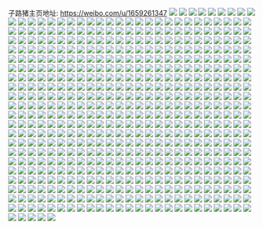 子路猪主页地址: https://weibo.com/u/1659261347 
![](https://wx4.sinaimg.cn/mw2000/62e651a3ly1h92mt6saqdj22c0340kjn.jpg) 
![](https://wx4.sinaimg.cn/mw2000/62e651a3ly1h92mt5td56j22c03401ky.jpg) 
![](https://wx4.sinaimg.cn/mw2000/62e651a3ly1h92mtcap4fj22c03404qr.jpg) 
![](https://wx4.sinaimg.cn/mw2000/62e651a3ly1h92mt9f2xfj22c0340npd.jpg) 
![](https://wx4.sinaimg.cn/mw2000/62e651a3ly1h92mtekedwj22c0340u0y.jpg) 
![](https://wx4.sinaimg.cn/mw2000/62e651a3ly1h92mtfolu8j22c0340x6q.jpg) 
![](https://wx4.sinaimg.cn/mw2000/62e651a3ly1h92mta6eiuj22c0340e83.jpg) 
![](https://wx4.sinaimg.cn/mw2000/62e651a3ly1h92mt8tonpj22c0340qv6.jpg) 
![](https://wx4.sinaimg.cn/mw2000/62e651a3ly1h92mt50zlkj22c0340u0y.jpg) 
![](https://wx4.sinaimg.cn/mw2000/62e651a3ly1h92jjvchr3j22c0340b2b.jpg) 
![](https://wx4.sinaimg.cn/mw2000/62e651a3ly1h92jjs2a9gj22c0340qvf.jpg) 
![](https://wx4.sinaimg.cn/mw2000/62e651a3ly1h92jjweq2pj22c0340b2a.jpg) 
![](https://wx4.sinaimg.cn/mw2000/62e651a3ly1h92jjm0tkwj22c0340npf.jpg) 
![](https://wx4.sinaimg.cn/mw2000/62e651a3ly1h92jjj8lq4j22c03404qs.jpg) 
![](https://wx4.sinaimg.cn/mw2000/62e651a3ly1h92jjkgj2xj21g55c9b2b.jpg) 
![](https://wx4.sinaimg.cn/mw2000/62e651a3ly1h92jjdqhnaj225z2whnpe.jpg) 
![](https://wx4.sinaimg.cn/mw2000/62e651a3ly1h92jjbe8htj22ak323b2i.jpg) 
![](https://wx4.sinaimg.cn/mw2000/62e651a3ly1h92jjfpa3yj216r6hinpf.jpg) 
![](https://wx4.sinaimg.cn/mw2000/62e651a3ly1h92jjxxw9qj226x2lvu0y.jpg) 
![](https://wx4.sinaimg.cn/mw2000/62e651a3ly1h8n8b312bzj22c0340qv6.jpg) 
![](https://wx4.sinaimg.cn/mw2000/62e651a3ly1h8n893qvq7j22c03407wj.jpg) 
![](https://wx4.sinaimg.cn/mw2000/62e651a3ly1h8n892sr4vj22c0340u0y.jpg) 
![](https://wx4.sinaimg.cn/mw2000/62e651a3ly1h8n89dxn7nj21q31yl7wh.jpg) 
![](https://wx4.sinaimg.cn/mw2000/62e651a3ly1h8n896f2adj22c0340hdv.jpg) 
![](https://wx4.sinaimg.cn/mw2000/62e651a3ly1h8n899aa5hj227x2ohhdu.jpg) 
![](https://wx4.sinaimg.cn/mw2000/62e651a3ly1h8n891jlymj222d2h57wi.jpg) 
![](https://wx4.sinaimg.cn/mw2000/62e651a3ly1h8n89bbbmqj22c0340b2a.jpg) 
![](https://wx4.sinaimg.cn/mw2000/62e651a3ly1h8n89ag0hij22682wbb2a.jpg) 
![](https://wx4.sinaimg.cn/mw2000/62e651a3ly1h8n894xuw0j22c0340npf.jpg) 
![](https://wx4.sinaimg.cn/mw2000/62e651a3ly1h8n89c1t64j21kw23vnpd.jpg) 
![](https://wx4.sinaimg.cn/mw2000/62e651a3ly1h8n89fpb0cj22c0340b2c.jpg) 
![](https://wx4.sinaimg.cn/mw2000/62e651a3ly1h8n89gvf2ej22c031tx6p.jpg) 
![](https://wx4.sinaimg.cn/mw2000/62e651a3ly1h8hrnu4xuhj217e6dekjm.jpg) 
![](https://wx4.sinaimg.cn/mw2000/62e651a3ly1h8hrnsinchj213m711b2a.jpg) 
![](https://wx4.sinaimg.cn/mw2000/62e651a3ly1h8hrnpqawsj212n752u0y.jpg) 
![](https://wx4.sinaimg.cn/mw2000/62e651a3ly1h8hrnvr7qij20uh92anpf.jpg) 
![](https://wx4.sinaimg.cn/mw2000/62e651a3ly1h8hrnxk2zej212s75pu0y.jpg) 
![](https://wx4.sinaimg.cn/mw2000/62e651a3ly1h8hrno717hj210n7jp1kz.jpg) 
![](https://wx4.sinaimg.cn/mw2000/62e651a3ly1h8hrnkoaemj2195664u0y.jpg) 
![](https://wx4.sinaimg.cn/mw2000/62e651a3ly1h8hrnrdqnwj21gj36cnpd.jpg) 
![](https://wx4.sinaimg.cn/mw2000/62e651a3ly1h8hrnm9orcj20wm8jgqv6.jpg) 
![](https://wx4.sinaimg.cn/mw2000/62e651a3ly1h8gg0minesj22c03404qs.jpg) 
![](https://wx4.sinaimg.cn/mw2000/62e651a3ly1h8gg0nep8fj22c0340u0y.jpg) 
![](https://wx4.sinaimg.cn/mw2000/62e651a3ly1h8gg5hsnv8j22c03404qr.jpg) 
![](https://wx4.sinaimg.cn/mw2000/62e651a3ly1h8gg0ingdmj22c0356u0y.jpg) 
![](https://wx4.sinaimg.cn/mw2000/62e651a3ly1h8gg0h49ccj22c0340b2a.jpg) 
![](https://wx4.sinaimg.cn/mw2000/62e651a3ly1h8gg402oraj22ds1sce81.jpg) 
![](https://wx4.sinaimg.cn/mw2000/62e651a3ly1h8gg2d9zz4j22ds1r4hdt.jpg) 
![](https://wx4.sinaimg.cn/mw2000/62e651a3ly1h8gg410ny6j22ds1sce81.jpg) 
![](https://wx4.sinaimg.cn/mw2000/62e651a3ly1h8eekbwcelj22c02hm1ky.jpg) 
![](https://wx4.sinaimg.cn/mw2000/62e651a3ly1h8eeknl5iuj22c0340u0y.jpg) 
![](https://wx4.sinaimg.cn/mw2000/62e651a3ly1h8eekffgzlj22c0340b29.jpg) 
![](https://wx4.sinaimg.cn/mw2000/62e651a3ly1h8eekantx5j21k32dcqv5.jpg) 
![](https://wx4.sinaimg.cn/mw2000/62e651a3ly1h8eekemx6fj22612ilx6p.jpg) 
![](https://wx4.sinaimg.cn/mw2000/62e651a3ly1h8eelsm8oqj21sq2eahdu.jpg) 
![](https://wx4.sinaimg.cn/mw2000/62e651a3ly1h8eeltg5wzj22c0340npe.jpg) 
![](https://wx4.sinaimg.cn/mw2000/62e651a3ly1h8eelu1agfj21kl4x7qv5.jpg) 
![](https://wx4.sinaimg.cn/mw2000/62e651a3ly1h8eelrt9emj21h658ihdt.jpg) 
![](https://wx4.sinaimg.cn/mw2000/62e651a3gy1h89skowsigj22c0340b2a.jpg) 
![](https://wx4.sinaimg.cn/mw2000/62e651a3gy1h89saa5x4uj22c0340qv6.jpg) 
![](https://wx4.sinaimg.cn/mw2000/62e651a3ly1h89sgjfebcj22c0340e83.jpg) 
![](https://wx4.sinaimg.cn/mw2000/62e651a3gy1h89scttxu9j22c03407wj.jpg) 
![](https://wx4.sinaimg.cn/mw2000/62e651a3gy1h89scvsw3yj22c0340npe.jpg) 
![](https://wx4.sinaimg.cn/mw2000/62e651a3gy1h89sa5kdd9j21sb4bv7wi.jpg) 
![](https://wx4.sinaimg.cn/mw2000/62e651a3gy1h89scqnklej22c0340u0y.jpg) 
![](https://wx4.sinaimg.cn/mw2000/62e651a3gy1h89scxrse8j22c03401kz.jpg) 
![](https://wx4.sinaimg.cn/mw2000/62e651a3ly1h802t2yamfj20yi19n1fe.jpg) 
![](https://wx4.sinaimg.cn/mw2000/62e651a3ly1h802teujx3j21kw208avu.jpg) 
![](https://wx4.sinaimg.cn/mw2000/62e651a3ly1h802t93vhij21hb5824qq.jpg) 
![](https://wx4.sinaimg.cn/mw2000/62e651a3ly1h802tg83v8j21kw23v7wi.jpg) 
![](https://wx4.sinaimg.cn/mw2000/62e651a3ly1h802te4qf2j22c03404qr.jpg) 
![](https://wx4.sinaimg.cn/mw2000/62e651a3ly1h802tahk6xj219965ix6q.jpg) 
![](https://wx4.sinaimg.cn/mw2000/62e651a3ly1h802tc7tanj219w62fe83.jpg) 
![](https://wx4.sinaimg.cn/mw2000/62e651a3ly1h802t5gzjzj20x68bqqv7.jpg) 
![](https://wx4.sinaimg.cn/mw2000/62e651a3ly1h802t7ow0dj20u097knpf.jpg) 
![](https://wx4.sinaimg.cn/mw2000/62e651a3ly1h7vwhn1sypj217d6f6b2a.jpg) 
![](https://wx4.sinaimg.cn/mw2000/62e651a3ly1h7vwji0wxqj22c03401kz.jpg) 
![](https://wx4.sinaimg.cn/mw2000/62e651a3ly1h7vwjj01llj22c0340hdu.jpg) 
![](https://wx4.sinaimg.cn/mw2000/62e651a3ly1h7vwhm6jvej21a161s7wi.jpg) 
![](https://wx4.sinaimg.cn/mw2000/62e651a3ly1h7vwhp6o08j210c7nvqv6.jpg) 
![](https://wx4.sinaimg.cn/mw2000/62e651a3ly1h7vwjqkrtgj21pc2fl7wh.jpg) 
![](https://wx4.sinaimg.cn/mw2000/62e651a3ly1h7vwho98tdj20xn89vqv6.jpg) 
![](https://wx4.sinaimg.cn/mw2000/62e651a3ly1h7vwjrnx67j22c03401kz.jpg) 
![](https://wx4.sinaimg.cn/mw2000/62e651a3ly1h7vwjkwa8tj22c0340u0y.jpg) 
![](https://wx4.sinaimg.cn/mw2000/62e651a3ly1h7ka1au5wkj22c0340qv5.jpg) 
![](https://wx4.sinaimg.cn/mw2000/62e651a3ly1h7k91xe03gj229s3127wi.jpg) 
![](https://wx4.sinaimg.cn/mw2000/62e651a3ly1h7k91wf19bj22c0340npe.jpg) 
![](https://wx4.sinaimg.cn/mw2000/62e651a3ly1h7k91pjpg6j21vs43w7wh.jpg) 
![](https://wx4.sinaimg.cn/mw2000/62e651a3ly1h7k9epmh8nj22c0340x6q.jpg) 
![](https://wx4.sinaimg.cn/mw2000/62e651a3ly1h7k91rzukuj20yi1a5gtj.jpg) 
![](https://wx4.sinaimg.cn/mw2000/62e651a3ly1h7k9essnntj22c0340e82.jpg) 
![](https://wx4.sinaimg.cn/mw2000/62e651a3ly1h7k91qehqfj22c034yqv5.jpg) 
![](https://wx4.sinaimg.cn/mw2000/62e651a3ly1h7k91ujdwmj22c0340u0y.jpg) 
![](https://wx4.sinaimg.cn/mw2000/62e651a3ly1h7k91rhunvj22c0340qv6.jpg) 
![](https://wx4.sinaimg.cn/mw2000/62e651a3ly1h7k9vnahrkj21pq4igx6q.jpg) 
![](https://wx4.sinaimg.cn/mw2000/62e651a3ly1h7k91o88ouj21ff5ezu0x.jpg) 
![](https://wx4.sinaimg.cn/mw2000/62e651a3ly1h77clov40hj21kx2dcnpd.jpg) 
![](https://wx4.sinaimg.cn/mw2000/62e651a3ly1h77clpnwzvj22c0340e82.jpg) 
![](https://wx4.sinaimg.cn/mw2000/62e651a3ly1h77cm1rmxoj22c0340avp.jpg) 
![](https://wx4.sinaimg.cn/mw2000/62e651a3ly1h77clt2ewej22c03401kz.jpg) 
![](https://wx4.sinaimg.cn/mw2000/62e651a3ly1h77clqov99j22c0340kjm.jpg) 
![](https://wx4.sinaimg.cn/mw2000/62e651a3ly1h77clybnnbj22c0340h9e.jpg) 
![](https://wx4.sinaimg.cn/mw2000/62e651a3ly1h77clrjw6mj223k2srk59.jpg) 
![](https://wx4.sinaimg.cn/mw2000/62e651a3ly1h77clw5ehzj22c03401kz.jpg) 
![](https://wx4.sinaimg.cn/mw2000/62e651a3ly1h77clv85l2j22c03404qr.jpg) 
![](https://wx4.sinaimg.cn/mw2000/62e651a3ly1h77clo3funj221z2skak0.jpg) 
![](https://wx4.sinaimg.cn/mw2000/62e651a3ly1h77clu8qg2j22c0340k7x.jpg) 
![](https://wx4.sinaimg.cn/mw2000/62e651a3ly1h77clx1381j22c0340tol.jpg) 
![](https://wx4.sinaimg.cn/mw2000/62e651a3ly1h77cm3gtf3j21xo2h67e6.jpg) 
![](https://wx4.sinaimg.cn/mw2000/62e651a3ly1h77cm49qrsj22c0340n81.jpg) 
![](https://wx4.sinaimg.cn/mw2000/62e651a3ly1h77cm548x0j22c02z918k.jpg) 
![](https://wx4.sinaimg.cn/mw2000/62e651a3ly1h77a8baxabj22c0340naf.jpg) 
![](https://wx4.sinaimg.cn/mw2000/62e651a3ly1h77a833zeij226p2wxthh.jpg) 
![](https://wx4.sinaimg.cn/mw2000/62e651a3ly1h77a87fqxfj21r22cqkjl.jpg) 
![](https://wx4.sinaimg.cn/mw2000/62e651a3ly1h77a7zhzvnj22c0340tmd.jpg) 
![](https://wx4.sinaimg.cn/mw2000/62e651a3ly1h77a88mwj3j228l2uhqv5.jpg) 
![](https://wx4.sinaimg.cn/mw2000/62e651a3ly1h77a854sj0j22az1q4hdt.jpg) 
![](https://wx4.sinaimg.cn/mw2000/62e651a3ly1h77a84dq3ej229x318qv6.jpg) 
![](https://wx4.sinaimg.cn/mw2000/62e651a3ly1h77a86eq5pj22c0340hdu.jpg) 
![](https://wx4.sinaimg.cn/mw2000/62e651a3ly1h77a89dpfqj22ds1rojvk.jpg) 
![](https://wx4.sinaimg.cn/mw2000/62e651a3ly1h77a8af8lpj22c0340x6p.jpg) 
![](https://wx4.sinaimg.cn/mw2000/62e651a3ly1h77a7y7jukj22812v2e82.jpg) 
![](https://wx4.sinaimg.cn/mw2000/62e651a3ly1h77ah483e3j22c0340npe.jpg) 
![](https://wx4.sinaimg.cn/mw2000/62e651a3ly1h75ygloqsoj22c0340u0z.jpg) 
![](https://wx4.sinaimg.cn/mw2000/62e651a3ly1h75ygnw9jyj22c03407wj.jpg) 
![](https://wx4.sinaimg.cn/mw2000/62e651a3ly1h75ygqto0bj22c0340npf.jpg) 
![](https://wx4.sinaimg.cn/mw2000/62e651a3ly1h75ygotvmrj22c0340net.jpg) 
![](https://wx4.sinaimg.cn/mw2000/62e651a3ly1h75ygsy6bnj22c0340qv6.jpg) 
![](https://wx4.sinaimg.cn/mw2000/62e651a3ly1h75ygmr5txj22c03404qp.jpg) 
![](https://wx4.sinaimg.cn/mw2000/62e651a3ly1h75ygtzti0j22c0340u0y.jpg) 
![](https://wx4.sinaimg.cn/mw2000/62e651a3ly1h75ygxjzbvj22c03407ia.jpg) 
![](https://wx4.sinaimg.cn/mw2000/62e651a3ly1h75ygio3mbj23402c01kx.jpg) 
![](https://wx4.sinaimg.cn/mw2000/62e651a3ly1h75ygpll78j22c0340wmz.jpg) 
![](https://wx4.sinaimg.cn/mw2000/62e651a3ly1h75ygzq395j22c0340k6s.jpg) 
![](https://wx4.sinaimg.cn/mw2000/62e651a3ly1h75ygyvvlpj22c0340e83.jpg) 
![](https://wx4.sinaimg.cn/mw2000/62e651a3ly1h75ygv666fj22c0340asf.jpg) 
![](https://wx4.sinaimg.cn/mw2000/62e651a3ly1h75ygw3gh3j22c03401kz.jpg) 
![](https://wx4.sinaimg.cn/mw2000/62e651a3ly1h75ygwwmpmj22c02nqtpk.jpg) 
![](https://wx4.sinaimg.cn/mw2000/62e651a3ly1h74vlb4r40j22c02jr7u7.jpg) 
![](https://wx4.sinaimg.cn/mw2000/62e651a3ly1h74vlisv8bj22c0340e72.jpg) 
![](https://wx4.sinaimg.cn/mw2000/62e651a3ly1h74vlekvfij22c0340x6q.jpg) 
![](https://wx4.sinaimg.cn/mw2000/62e651a3ly1h74vkrr8w3j22c0340tzs.jpg) 
![](https://wx4.sinaimg.cn/mw2000/62e651a3ly1h74vkir6rwj22c0340x1g.jpg) 
![](https://wx4.sinaimg.cn/mw2000/62e651a3ly1h74vkl22jwj22c0340u0y.jpg) 
![](https://wx4.sinaimg.cn/mw2000/62e651a3ly1h74vkphtrlj22c0340qv6.jpg) 
![](https://wx4.sinaimg.cn/mw2000/62e651a3ly1h74vkfyqouj22c0340hdu.jpg) 
![](https://wx4.sinaimg.cn/mw2000/62e651a3ly1h74vkdkxadj22c030jqv6.jpg) 
![](https://wx4.sinaimg.cn/mw2000/62e651a3ly1h74vlg9tm2j22c03407ge.jpg) 
![](https://wx4.sinaimg.cn/mw2000/62e651a3ly1h6vr1r5vtnj22c0340noh.jpg) 
![](https://wx4.sinaimg.cn/mw2000/62e651a3ly1h6vr1ifehaj21tn48rtz8.jpg) 
![](https://wx4.sinaimg.cn/mw2000/62e651a3ly1h6vr1l9gcfj21wu41n1kx.jpg) 
![](https://wx4.sinaimg.cn/mw2000/62e651a3ly1h6vr3oj9wkj22c0340h2v.jpg) 
![](https://wx4.sinaimg.cn/mw2000/62e651a3ly1h6vr1hd3zrj22c0340u0y.jpg) 
![](https://wx4.sinaimg.cn/mw2000/62e651a3ly1h6vr1k01stj21pn4imkjl.jpg) 
![](https://wx4.sinaimg.cn/mw2000/62e651a3ly1h6vr1oyjo6j22c0340x6r.jpg) 
![](https://wx4.sinaimg.cn/mw2000/62e651a3ly1h6vr1nwjr2j22c03404q1.jpg) 
![](https://wx4.sinaimg.cn/mw2000/62e651a3ly1h6vr1q2zvjj22c02v41e5.jpg) 
![](https://wx4.sinaimg.cn/mw2000/62e651a3ly1h6vr1jb0o4j226d2wittt.jpg) 
![](https://wx4.sinaimg.cn/mw2000/62e651a3ly1h6vr1m3miwj20on0wvgp3.jpg) 
![](https://wx4.sinaimg.cn/mw2000/62e651a3ly1h6vr1luopuj22c03407wh.jpg) 
![](https://wx4.sinaimg.cn/mw2000/62e651a3ly1h6ou1s2qwwj21sc2dsnpd.jpg) 
![](https://wx4.sinaimg.cn/mw2000/62e651a3ly1h6ondxozuuj228h2zbnpe.jpg) 
![](https://wx4.sinaimg.cn/mw2000/62e651a3ly1h6one9cgckj22ds1sce81.jpg) 
![](https://wx4.sinaimg.cn/mw2000/62e651a3ly1h6onfbje9nj22c0340n4f.jpg) 
![](https://wx4.sinaimg.cn/mw2000/62e651a3ly1h6onf906iuj20yi0le74g.jpg) 
![](https://wx4.sinaimg.cn/mw2000/62e651a3ly1h6onf3924ej22c0340hdu.jpg) 
![](https://wx4.sinaimg.cn/mw2000/62e651a3ly1h6one4sp74j22bz2yukjl.jpg) 
![](https://wx4.sinaimg.cn/mw2000/62e651a3ly1h6oneflerdj22c0340k7d.jpg) 
![](https://wx4.sinaimg.cn/mw2000/62e651a3ly1h6onfnnoupj221m2q50tx.jpg) 
![](https://wx4.sinaimg.cn/mw2000/62e651a3ly1h6onf8g7tgj22c0340x6q.jpg) 
![](https://wx4.sinaimg.cn/mw2000/62e651a3ly1h6oneonbr2j22c034045b.jpg) 
![](https://wx4.sinaimg.cn/mw2000/62e651a3ly1h6one701zvj22c02gsahy.jpg) 
![](https://wx4.sinaimg.cn/mw2000/62e651a3ly1h6cuivev4oj22c03407wj.jpg) 
![](https://wx4.sinaimg.cn/mw2000/62e651a3ly1h6cu83l6dvj22c03404qq.jpg) 
![](https://wx4.sinaimg.cn/mw2000/62e651a3ly1h6cu7ojpukj22c02lgtgo.jpg) 
![](https://wx4.sinaimg.cn/mw2000/62e651a3ly1h6cu7n02xoj22c02iwx6p.jpg) 
![](https://wx4.sinaimg.cn/mw2000/62e651a3ly1h6cu7zp8l6j22c0340key.jpg) 
![](https://wx4.sinaimg.cn/mw2000/62e651a3ly1h6cu7vfq80j22c03401kx.jpg) 
![](https://wx4.sinaimg.cn/mw2000/62e651a3ly1h6cu81loilj22c03407wj.jpg) 
![](https://wx4.sinaimg.cn/mw2000/62e651a3ly1h6cu7smx74j22by32bhdt.jpg) 
![](https://wx4.sinaimg.cn/mw2000/62e651a3ly1h6cu7xoqc3j22c0340kjn.jpg) 
![](https://wx4.sinaimg.cn/mw2000/62e651a3ly1h6cu8xtmmnj22c0340dnu.jpg) 
![](https://wx4.sinaimg.cn/mw2000/62e651a3ly1h6cu7lsf3ij22c0340x6p.jpg) 
![](https://wx4.sinaimg.cn/mw2000/62e651a3ly1h6cu7w5b3uj21sc2dsnee.jpg) 
![](https://wx4.sinaimg.cn/mw2000/62e651a3ly1h5z7yvbt3cj22c0340e81.jpg) 
![](https://wx4.sinaimg.cn/mw2000/62e651a3ly1h5z7yjqarxj22c02rpwti.jpg) 
![](https://wx4.sinaimg.cn/mw2000/62e651a3ly1h5z7z979muj22c03401kz.jpg) 
![](https://wx4.sinaimg.cn/mw2000/62e651a3ly1h5z7yijef3j22c0340npf.jpg) 
![](https://wx4.sinaimg.cn/mw2000/62e651a3ly1h5z7yz0x6yj22c03401kz.jpg) 
![](https://wx4.sinaimg.cn/mw2000/62e651a3ly1h5z7ypuai5j22c03407wj.jpg) 
![](https://wx4.sinaimg.cn/mw2000/62e651a3ly1h5z7z29nukj22c0340b29.jpg) 
![](https://wx4.sinaimg.cn/mw2000/62e651a3ly1h5z7yu6bo2j22c0340e83.jpg) 
![](https://wx4.sinaimg.cn/mw2000/62e651a3ly1h5z7zgprtpj22c0340h5c.jpg) 
![](https://wx4.sinaimg.cn/mw2000/62e651a3ly1h5z7zl1x60j22c0340kde.jpg) 
![](https://wx4.sinaimg.cn/mw2000/62e651a3ly1h5z7zhxknmj22c03401ds.jpg) 
![](https://wx4.sinaimg.cn/mw2000/62e651a3ly1h5z8264jqfj22c0340k9p.jpg) 
![](https://wx4.sinaimg.cn/mw2000/62e651a3ly1h5lkrxv50cj22c0340npf.jpg) 
![](https://wx4.sinaimg.cn/mw2000/62e651a3ly1h5lktgxtnij22c03404qq.jpg) 
![](https://wx4.sinaimg.cn/mw2000/62e651a3ly1h5lktg96t9j22c0340e82.jpg) 
![](https://wx4.sinaimg.cn/mw2000/62e651a3ly1h5lks0i27uj22c0340qv7.jpg) 
![](https://wx4.sinaimg.cn/mw2000/62e651a3ly1h5lkvm8rglj22c0340x6q.jpg) 
![](https://wx4.sinaimg.cn/mw2000/62e651a3ly1h5lkrz9d2xj225q2vmu0z.jpg) 
![](https://wx4.sinaimg.cn/mw2000/62e651a3ly1h5lkuggi50j22c0340hdv.jpg) 
![](https://wx4.sinaimg.cn/mw2000/62e651a3ly1h5lkrw1dcij22c033ub2a.jpg) 
![](https://wx4.sinaimg.cn/mw2000/62e651a3ly1h5lkvo8gqaj23402c04qq.jpg) 
![](https://wx4.sinaimg.cn/mw2000/62e651a3ly1h5lkvncp68j22c0340x6q.jpg) 
![](https://wx4.sinaimg.cn/mw2000/62e651a3ly1h5juoytyl0j21sc2ds7uj.jpg) 
![](https://wx4.sinaimg.cn/mw2000/62e651a3ly1h5jh43w4ymj21sc2dsazo.jpg) 
![](https://wx4.sinaimg.cn/mw2000/62e651a3ly1h5jgjdhlx2j22c0340b2a.jpg) 
![](https://wx4.sinaimg.cn/mw2000/62e651a3ly1h5jggp3w8jj22c0340b2b.jpg) 
![](https://wx4.sinaimg.cn/mw2000/62e651a3ly1h5jgeshsyaj22c0340kjm.jpg) 
![](https://wx4.sinaimg.cn/mw2000/62e651a3ly1h5jgpfe5g7j22c02zge83.jpg) 
![](https://wx4.sinaimg.cn/mw2000/62e651a3ly1h5jgi0nv6kj22c0340b2a.jpg) 
![](https://wx4.sinaimg.cn/mw2000/62e651a3ly1h5jgitc26lj22c0340hdv.jpg) 
![](https://wx4.sinaimg.cn/mw2000/62e651a3ly1h5jgoc449nj22c0340npe.jpg) 
![](https://wx4.sinaimg.cn/mw2000/62e651a3ly1h5jgt6appuj23402c04qq.jpg) 
![](https://wx4.sinaimg.cn/mw2000/62e651a3ly1h5jgeub4mpj21sc2d47vd.jpg) 
![](https://wx4.sinaimg.cn/mw2000/62e651a3ly1h5h2p469yoj22c0340e82.jpg) 
![](https://wx4.sinaimg.cn/mw2000/62e651a3ly1h5h2p0fj5gj21v22dikjl.jpg) 
![](https://wx4.sinaimg.cn/mw2000/62e651a3ly1h5h2p22qn7j22c0340npe.jpg) 
![](https://wx4.sinaimg.cn/mw2000/62e651a3ly1h5h2p2mnhuj22dr1p44qp.jpg) 
![](https://wx4.sinaimg.cn/mw2000/62e651a3ly1h5h2pbsk0cj22c02sxqv6.jpg) 
![](https://wx4.sinaimg.cn/mw2000/62e651a3ly1h5h2oz96h1j22ds1schdt.jpg) 
![](https://wx4.sinaimg.cn/mw2000/62e651a3ly1h5h2p70t0zj22bl30r4qq.jpg) 
![](https://wx4.sinaimg.cn/mw2000/62e651a3ly1h5h2pfd3o9j22c0340u0y.jpg) 
![](https://wx4.sinaimg.cn/mw2000/62e651a3ly1h5h2p54ezyj22be2xmkjm.jpg) 
![](https://wx4.sinaimg.cn/mw2000/62e651a3ly1h5h2p7zge2j23402c01kz.jpg) 
![](https://wx4.sinaimg.cn/mw2000/62e651a3ly1h5h2p619brj22c0340qv6.jpg) 
![](https://wx4.sinaimg.cn/mw2000/62e651a3ly1h5h2p953v1j22c03401kz.jpg) 
![](https://wx4.sinaimg.cn/mw2000/62e651a3ly1h57igt25rhj23402c0qv6.jpg) 
![](https://wx4.sinaimg.cn/mw2000/62e651a3ly1h57igqs5unj21e65jvx6q.jpg) 
![](https://wx4.sinaimg.cn/mw2000/62e651a3ly1h57igryx96j21pc4jghdu.jpg) 
![](https://wx4.sinaimg.cn/mw2000/62e651a3ly1h57i12pj4dj22c0340b2b.jpg) 
![](https://wx4.sinaimg.cn/mw2000/62e651a3ly1h57i1d1ogej22432tgkjm.jpg) 
![](https://wx4.sinaimg.cn/mw2000/62e651a3ly1h57i1b0eq0j22c0340x6q.jpg) 
![](https://wx4.sinaimg.cn/mw2000/62e651a3ly1h57i4ycs37j22c0340x6q.jpg) 
![](https://wx4.sinaimg.cn/mw2000/62e651a3ly1h57i1jg535j22c02tf1kz.jpg) 
![](https://wx4.sinaimg.cn/mw2000/62e651a3ly1h57i1i9ko6j22c0340u0y.jpg) 
![](https://wx4.sinaimg.cn/mw2000/62e651a3ly1h57i1nqnjvj22c0340b2b.jpg) 
![](https://wx4.sinaimg.cn/mw2000/62e651a3ly1h57i148pqrj22c03404qr.jpg) 
![](https://wx4.sinaimg.cn/mw2000/62e651a3ly1h57i10tawtj22c0340e83.jpg) 
![](https://wx4.sinaimg.cn/mw2000/62e651a3ly1h57i19oxs0j22c03404qr.jpg) 
![](https://wx4.sinaimg.cn/mw2000/62e651a3ly1h57i162ywaj22c03404qr.jpg) 
![](https://wx4.sinaimg.cn/mw2000/62e651a3ly1h57i17l6xpj22c0340hdv.jpg) 
![](https://wx4.sinaimg.cn/mw2000/62e651a3ly1h57i1m1uk7j22c0340x6q.jpg) 
![](https://wx4.sinaimg.cn/mw2000/62e651a3ly1h55j35rfdkj22ds1sce81.jpg) 
![](https://wx4.sinaimg.cn/mw2000/62e651a3ly1h55iy93pcvj22ds1sc7wh.jpg) 
![](https://wx4.sinaimg.cn/mw2000/62e651a3ly1h55iy8itabj22hi1o9x5o.jpg) 
![](https://wx4.sinaimg.cn/mw2000/62e651a3ly1h55iydmw9vj223a2o0hdv.jpg) 
![](https://wx4.sinaimg.cn/mw2000/62e651a3ly1h55iy5c9d2j22er37l7wk.jpg) 
![](https://wx4.sinaimg.cn/mw2000/62e651a3ly1h55iy9sehjj22ds1sce81.jpg) 
![](https://wx4.sinaimg.cn/mw2000/62e651a3ly1h55iycfs2uj22c0340e81.jpg) 
![](https://wx4.sinaimg.cn/mw2000/62e651a3ly1h55iy6toqwj22c0340qv6.jpg) 
![](https://wx4.sinaimg.cn/mw2000/62e651a3ly1h55iyecjh9j22c0340x6p.jpg) 
![](https://wx4.sinaimg.cn/mw2000/62e651a3ly1h55iybc8pfj20tg9gahdv.jpg) 
![](https://wx4.sinaimg.cn/mw2000/62e651a3ly1h55iykm5f0j21sc2dse81.jpg) 
![](https://wx4.sinaimg.cn/mw2000/62e651a3ly1h55iygqpn4j22c03401ky.jpg) 
![](https://wx4.sinaimg.cn/mw2000/62e651a3ly1h4v7qnapxaj22c0340b2a.jpg) 
![](https://wx4.sinaimg.cn/mw2000/62e651a3ly1h4v7qsbwb0j22c03401kz.jpg) 
![](https://wx4.sinaimg.cn/mw2000/62e651a3ly1h4v7qkhpk5j22ds1scqo2.jpg) 
![](https://wx4.sinaimg.cn/mw2000/62e651a3ly1h4v7qogwvpj229w317b2a.jpg) 
![](https://wx4.sinaimg.cn/mw2000/62e651a3ly1h4v7qld482j22512er1ky.jpg) 
![](https://wx4.sinaimg.cn/mw2000/62e651a3ly1h4v7qi02rgj22422tekjl.jpg) 
![](https://wx4.sinaimg.cn/mw2000/62e651a3ly1h4v7qjgdhtj22c0340x6r.jpg) 
![](https://wx4.sinaimg.cn/mw2000/62e651a3ly1h4v7qh9aljj21sc2dswzk.jpg) 
![](https://wx4.sinaimg.cn/mw2000/62e651a3ly1h4v7qg1da7j21sc2dsqv5.jpg) 
![](https://wx4.sinaimg.cn/mw2000/62e651a3ly1h4v7qmci9uj22c02tunpe.jpg) 
![](https://wx4.sinaimg.cn/mw2000/62e651a3ly1h4v7qq6nwuj22c0340npe.jpg) 
![](https://wx4.sinaimg.cn/mw2000/62e651a3ly1h4v7qp8k0cj22c0340npd.jpg) 
![](https://wx4.sinaimg.cn/mw2000/62e651a3ly1h4v7qgndsbj21sc2ds4k5.jpg) 
![](https://wx4.sinaimg.cn/mw2000/62e651a3ly1h4v7qjwkanj21sc2ds7s2.jpg) 
![](https://wx4.sinaimg.cn/mw2000/62e651a3ly1h4afzjb9s5j223c2emqv5.jpg) 
![](https://wx4.sinaimg.cn/mw2000/62e651a3ly1h4afzriazij22c031lb2a.jpg) 
![](https://wx4.sinaimg.cn/mw2000/62e651a3ly1h4ag00ou28j22c030vhdu.jpg) 
![](https://wx4.sinaimg.cn/mw2000/62e651a3ly1h4ag09cmjyj22c02t74qq.jpg) 
![](https://wx4.sinaimg.cn/mw2000/62e651a3ly1h4ag0hvosuj22862kvhdu.jpg) 
![](https://wx4.sinaimg.cn/mw2000/62e651a3ly1h4afnhmmp2j22c03404qq.jpg) 
![](https://wx4.sinaimg.cn/mw2000/62e651a3ly1h4afn7qmbyj223g2ndhdu.jpg) 
![](https://wx4.sinaimg.cn/mw2000/62e651a3ly1h4afn62863j22c02zjkjm.jpg) 
![](https://wx4.sinaimg.cn/mw2000/62e651a3ly1h4afnicixsj22c0340e82.jpg) 
![](https://wx4.sinaimg.cn/mw2000/62e651a3ly1h4afnjy81hj22c03407wh.jpg) 
![](https://wx4.sinaimg.cn/mw2000/62e651a3ly1h4afne4jx4j22c0340e83.jpg) 
![](https://wx4.sinaimg.cn/mw2000/62e651a3ly1h4afn44244j21us24uhdt.jpg) 
![](https://wx4.sinaimg.cn/mw2000/62e651a3ly1h4afnjd84gj22c0340e82.jpg) 
![](https://wx4.sinaimg.cn/mw2000/62e651a3ly1h4afp2g792j22c0340hdu.jpg) 
![](https://wx4.sinaimg.cn/mw2000/62e651a3ly1h4afnf8ytoj22c0340u0z.jpg) 
![](https://wx4.sinaimg.cn/mw2000/62e651a3ly1h4afaxohosj22c0340u0z.jpg) 
![](https://wx4.sinaimg.cn/mw2000/62e651a3ly1h4aetif9fwj22c0340b2d.jpg) 
![](https://wx4.sinaimg.cn/mw2000/62e651a3ly1h4aet9t9bdj22c03404qq.jpg) 
![](https://wx4.sinaimg.cn/mw2000/62e651a3ly1h4aetcaftwj22c03401l3.jpg) 
![](https://wx4.sinaimg.cn/mw2000/62e651a3ly1h4aetkje39j22c03404qt.jpg) 
![](https://wx4.sinaimg.cn/mw2000/62e651a3ly1h4aet7iehkj228o2vlqv6.jpg) 
![](https://wx4.sinaimg.cn/mw2000/62e651a3ly1h4aetmgw20j22c0340u10.jpg) 
![](https://wx4.sinaimg.cn/mw2000/62e651a3ly1h4aetdx7s8j22c03407wk.jpg) 
![](https://wx4.sinaimg.cn/mw2000/62e651a3ly1h4aetfcizuj22c0340x6s.jpg) 
![](https://wx4.sinaimg.cn/mw2000/62e651a3ly1h4aetnku74j22c02nd1ky.jpg) 
![](https://wx4.sinaimg.cn/mw2000/62e651a3ly1h4aetgf9a0j21fn1sd7wh.jpg) 
![](https://wx4.sinaimg.cn/mw2000/62e651a3ly1h4aeymvgnpj226y2xae82.jpg) 
![](https://wx4.sinaimg.cn/mw2000/62e651a3ly1h4i8edaiksj21vc44xqv6.jpg) 
![](https://wx4.sinaimg.cn/mw2000/62e651a3ly1h4i8eoycxfj22c03407wj.jpg) 
![](https://wx4.sinaimg.cn/mw2000/62e651a3ly1h3zk9rp6gjj22c0340x6q.jpg) 
![](https://wx4.sinaimg.cn/mw2000/62e651a3ly1h3zkhxory0j22c0340kjm.jpg) 
![](https://wx4.sinaimg.cn/mw2000/62e651a3ly1h3zk9maxp8j22c03407wh.jpg) 
![](https://wx4.sinaimg.cn/mw2000/62e651a3ly1h3zke1yul3j21ei5ije83.jpg) 
![](https://wx4.sinaimg.cn/mw2000/62e651a3ly1h3zkhtz9tvj22c0340kjm.jpg) 
![](https://wx4.sinaimg.cn/mw2000/62e651a3ly1h3zka629yoj22ds1scqv6.jpg) 
![](https://wx4.sinaimg.cn/mw2000/62e651a3ly1h3zkiehrz1j226o2ww1ky.jpg) 
![](https://wx4.sinaimg.cn/mw2000/62e651a3ly1h3zkdc3b4kj22c0340kjm.jpg) 
![](https://wx4.sinaimg.cn/mw2000/62e651a3ly1h3zk9u8djvj23402c0kjn.jpg) 
![](https://wx4.sinaimg.cn/mw2000/62e651a3ly1h3zka4esx0j22c034a7wk.jpg) 
![](https://wx4.sinaimg.cn/mw2000/62e651a3ly1h3zk9ihshaj226j2rbe82.jpg) 
![](https://wx4.sinaimg.cn/mw2000/62e651a3ly1h3zk9vjgljj21sc234hdt.jpg) 
![](https://wx4.sinaimg.cn/mw2000/62e651a3ly1h3zkaf0s6hj22c02fsu0x.jpg) 
![](https://wx4.sinaimg.cn/mw2000/62e651a3ly1h3zkn3pv55j22c03404qr.jpg) 
![](https://wx4.sinaimg.cn/mw2000/62e651a3ly1h3zknzh01xj22c0340kjm.jpg) 
![](https://wx4.sinaimg.cn/mw2000/62e651a3ly1h3qabh1tpxj22c0340hdt.jpg) 
![](https://wx4.sinaimg.cn/mw2000/62e651a3ly1h3qabuf26dj22c0340u0y.jpg) 
![](https://wx4.sinaimg.cn/mw2000/62e651a3ly1h3qabjuxbsj22c02plu0x.jpg) 
![](https://wx4.sinaimg.cn/mw2000/62e651a3ly1h3qabijzwuj22c03401ky.jpg) 
![](https://wx4.sinaimg.cn/mw2000/62e651a3ly1h3qabfjqicj21pc4jgkjm.jpg) 
![](https://wx4.sinaimg.cn/mw2000/62e651a3ly1h3qabywwxlj22c03401kz.jpg) 
![](https://wx4.sinaimg.cn/mw2000/62e651a3ly1h3qabsmdroj22c0340qv5.jpg) 
![](https://wx4.sinaimg.cn/mw2000/62e651a3ly1h3qabdwg7rj20t29kzu0z.jpg) 
![](https://wx4.sinaimg.cn/mw2000/62e651a3ly1h3qabwz2bqj22c0340e83.jpg) 
![](https://wx4.sinaimg.cn/mw2000/62e651a3ly1h3qabm7tgij22c02wz7wj.jpg) 
![](https://wx4.sinaimg.cn/mw2000/62e651a3ly1h3qac05e55j22c0340qv5.jpg) 
![](https://wx4.sinaimg.cn/mw2000/62e651a3ly1h3qac35febj22c0340hdu.jpg) 
![](https://wx4.sinaimg.cn/mw2000/62e651a3ly1h3qabo29xij22c0340b2b.jpg) 
![](https://wx4.sinaimg.cn/mw2000/62e651a3ly1h3qabq1co8j22c0340b2b.jpg) 
![](https://wx4.sinaimg.cn/mw2000/62e651a3ly1h3qabrfmdmj22c0340npe.jpg) 
![](https://wx4.sinaimg.cn/mw2000/62e651a3ly1h3qabvc4a5j21lk24r7wh.jpg) 
![](https://wx4.sinaimg.cn/mw2000/62e651a3ly1h3qabc4zrwj22c0340b2a.jpg) 
![](https://wx4.sinaimg.cn/mw2000/62e651a3ly1h3qac1qpwfj22c03401kz.jpg) 
![](https://wx4.sinaimg.cn/mw2000/62e651a3ly1h3p4wd3xsfj22er37lkjm.jpg) 
![](https://wx4.sinaimg.cn/mw2000/62e651a3ly1h3p4wt3x79j20u012mtk0.jpg) 
![](https://wx4.sinaimg.cn/mw2000/62e651a3ly1h3p4we5pydj22802yo1ky.jpg) 
![](https://wx4.sinaimg.cn/mw2000/62e651a3ly1h3p4wfhuc1j213b731e83.jpg) 
![](https://wx4.sinaimg.cn/mw2000/62e651a3ly1h3p4whzmp0j22802ymqv5.jpg) 
![](https://wx4.sinaimg.cn/mw2000/62e651a3ly1h3p4wiq7aqj22c0340hdu.jpg) 
![](https://wx4.sinaimg.cn/mw2000/62e651a3ly1h3p4wh4nlxj213b72zkjn.jpg) 
![](https://wx4.sinaimg.cn/mw2000/62e651a3ly1h3p4wjbe04j22802yo7wh.jpg) 
![](https://wx4.sinaimg.cn/mw2000/62e651a3ly1h3p4wll7uwj226z2yonpe.jpg) 
![](https://wx4.sinaimg.cn/mw2000/62e651a3ly1h2sgb1l5rzj22c0340qv5.jpg) 
![](https://wx4.sinaimg.cn/mw2000/62e651a3ly1h2sfko1ughj22c03407wj.jpg) 
![](https://wx4.sinaimg.cn/mw2000/62e651a3ly1h2s2ref3ffj22c0340e82.jpg) 
![](https://wx4.sinaimg.cn/mw2000/62e651a3ly1h2s2rewxacj20u00k0dmf.jpg) 
![](https://wx4.sinaimg.cn/mw2000/62e651a3ly1h2s2sm69osj22c0340qv5.jpg) 
![](https://wx4.sinaimg.cn/mw2000/62e651a3ly1h2s2csaq5fj23402c0hdv.jpg) 
![](https://wx4.sinaimg.cn/mw2000/62e651a3ly1h2s2vyspwoj22c0340b2b.jpg) 
![](https://wx4.sinaimg.cn/mw2000/62e651a3ly1h2s2vxsczbj20wc174h3d.jpg) 
![](https://wx4.sinaimg.cn/mw2000/62e651a3ly1h2s2jb3nrjj21o02yoe81.jpg) 
![](https://wx4.sinaimg.cn/mw2000/62e651a3ly1h2s2y5x2uwj22c0340u0y.jpg) 
![](https://wx4.sinaimg.cn/mw2000/62e651a3ly1h2s35b0cv2j21e35k7hdu.jpg) 
![](https://wx4.sinaimg.cn/mw2000/62e651a3ly1h2s2er26mbj22c03407wi.jpg) 
![](https://wx4.sinaimg.cn/mw2000/62e651a3ly1h2s331yvomj22c0340qv7.jpg) 
![](https://wx4.sinaimg.cn/mw2000/62e651a3ly1h2s2epzajej22c0340u0z.jpg) 
![](https://wx4.sinaimg.cn/mw2000/62e651a3ly1h2s2y77m56j22c0340x6q.jpg) 
![](https://wx4.sinaimg.cn/mw2000/62e651a3ly1h2s2cwl26tj22c03401kz.jpg) 
![](https://wx4.sinaimg.cn/mw2000/62e651a3ly1h2s2cxw8osj22c02zb4qq.jpg) 
![](https://wx4.sinaimg.cn/mw2000/62e651a3ly1h1we4ny59bj22c0340npe.jpg) 
![](https://wx4.sinaimg.cn/mw2000/62e651a3ly1h1we4mwmbuj22c0340u0y.jpg) 
![](https://wx4.sinaimg.cn/mw2000/62e651a3ly1h1we4egn7lj22c02sk4qr.jpg) 
![](https://wx4.sinaimg.cn/mw2000/62e651a3ly1h1we4k9et6j22c0340kjm.jpg) 
![](https://wx4.sinaimg.cn/mw2000/62e651a3ly1h1we4ff6jlj21mz1zeb29.jpg) 
![](https://wx4.sinaimg.cn/mw2000/62e651a3ly1h1we4cg7fgj22c03407wi.jpg) 
![](https://wx4.sinaimg.cn/mw2000/62e651a3ly1h1we4pk2tyj22c03407wj.jpg) 
![](https://wx4.sinaimg.cn/mw2000/62e651a3ly1h1xqg06oxnj219b1bcne8.jpg) 
![](https://wx4.sinaimg.cn/mw2000/62e651a3ly1h1we4ja2rkj22c0340kjm.jpg) 
![](https://wx4.sinaimg.cn/mw2000/62e651a3ly1h1we4hn2gkj22c0340e83.jpg) 
![](https://wx4.sinaimg.cn/mw2000/62e651a3ly1h1we4oriacj22as2odhdu.jpg) 
![](https://wx4.sinaimg.cn/mw2000/62e651a3ly1h1zo0ed5j1j22c0340kjm.jpg) 
![](https://wx4.sinaimg.cn/mw2000/62e651a3ly1h1zo6wi1oyj20u016zwmt.jpg) 
![](https://wx4.sinaimg.cn/mw2000/62e651a3ly1h1zo6e81agj22c0340u0z.jpg) 
![](https://wx4.sinaimg.cn/mw2000/62e651a3ly1h1zo6epasoj20u0140dpk.jpg) 
![](https://wx4.sinaimg.cn/mw2000/62e651a3ly1h1odfiq77pj22bt2q7b2b.jpg) 
![](https://wx4.sinaimg.cn/mw2000/62e651a3ly1h1odfhh869j22c0340e83.jpg) 
![](https://wx4.sinaimg.cn/mw2000/62e651a3ly1h1odf4dhr4j22c0340u0y.jpg) 
![](https://wx4.sinaimg.cn/mw2000/62e651a3ly1h1odf5ayldj22c0340qv6.jpg) 
![](https://wx4.sinaimg.cn/mw2000/62e651a3ly1h1odf65q3aj22am316x6q.jpg) 
![](https://wx4.sinaimg.cn/mw2000/62e651a3ly1h1odf88tfzj22c0340kjn.jpg) 
![](https://wx4.sinaimg.cn/mw2000/62e651a3ly1h1odf9mnwsj22c0340u0z.jpg) 
![](https://wx4.sinaimg.cn/mw2000/62e651a3ly1h1odfg3wblj22c03404qr.jpg) 
![](https://wx4.sinaimg.cn/mw2000/62e651a3ly1h1odfkwk86j22c03407wi.jpg) 
![](https://wx4.sinaimg.cn/mw2000/62e651a3ly1h1odff998pj22c0340b2b.jpg) 
![](https://wx4.sinaimg.cn/mw2000/62e651a3ly1h1odflzgeij22c0340npe.jpg) 
![](https://wx4.sinaimg.cn/mw2000/62e651a3ly1h1zo8rwtp1j22c03407wi.jpg) 
![](https://wx4.sinaimg.cn/mw2000/62e651a3ly1h1zo8tyssvj20u0140thw.jpg) 
![](https://wx4.sinaimg.cn/mw2000/62e651a3ly1h1zo8tkxcyj22392pehdu.jpg) 
![](https://wx4.sinaimg.cn/mw2000/62e651a3ly1h1zob63mn0j20u0140n59.jpg) 
![](https://wx4.sinaimg.cn/mw2000/62e651a3ly1h1zobmrf9cj21pc28fkjl.jpg) 
![](https://wx4.sinaimg.cn/mw2000/62e651a3ly1h1zom8ifhbj20u0140woh.jpg) 
![](https://wx4.sinaimg.cn/mw2000/62e651a3ly1h1zon7ocd8j219e1hrnmi.jpg) 
![](https://wx4.sinaimg.cn/mw2000/62e651a3ly1h1duypjketj22c0340qv5.jpg) 
![](https://wx4.sinaimg.cn/mw2000/62e651a3ly1h1duy0c99jj22c0340b2b.jpg) 
![](https://wx4.sinaimg.cn/mw2000/62e651a3ly1h1g589pxhmj22c0340npe.jpg) 
![](https://wx4.sinaimg.cn/mw2000/62e651a3ly1h1znyh92xvj22c0306u0y.jpg) 
![](https://wx4.sinaimg.cn/mw2000/62e651a3ly1h1znto34l3j20yi19d1hf.jpg) 
![](https://wx4.sinaimg.cn/mw2000/62e651a3ly1h1zntoi5guj20yi198wvp.jpg) 
![](https://wx4.sinaimg.cn/mw2000/62e651a3ly1h1znww4ik3j22c0340npd.jpg) 
![](https://wx4.sinaimg.cn/mw2000/62e651a3ly1h1znwx68ajj226v2x5e82.jpg) 
![](https://wx4.sinaimg.cn/mw2000/62e651a3ly1h1duyn5iioj22c0340qv6.jpg) 
![](https://wx4.sinaimg.cn/mw2000/62e651a3ly1h1duy5da5lj21pr1vvkjl.jpg) 
![](https://wx4.sinaimg.cn/mw2000/62e651a3ly1h1duy45qxaj22c03407wj.jpg) 
![](https://wx4.sinaimg.cn/mw2000/62e651a3ly1h1duyg2c58j22c0340x6q.jpg) 
![](https://wx4.sinaimg.cn/mw2000/62e651a3ly1h1zoho0tk8j20u0140afs.jpg) 
![](https://wx4.sinaimg.cn/mw2000/62e651a3ly1h1zoh7l3w9j20u0140jxe.jpg) 
![](https://wx4.sinaimg.cn/mw2000/62e651a3ly1h1zofx9grkj20u0111tlw.jpg) 
![](https://wx4.sinaimg.cn/mw2000/62e651a3ly1h1zofwx6vtj20u013b7gu.jpg) 
![](https://wx4.sinaimg.cn/mw2000/62e651a3ly1h1zofm0tcnj20u013kdl1.jpg) 
![](https://wx4.sinaimg.cn/mw2000/62e651a3ly1h1zofls81pj20u013un4b.jpg) 
![](https://wx4.sinaimg.cn/mw2000/62e651a3ly1h0jv1c3h6sj22c0340kjl.jpg) 
![](https://wx4.sinaimg.cn/mw2000/62e651a3ly1h0jv1p1ekij22c0340e83.jpg) 
![](https://wx4.sinaimg.cn/mw2000/62e651a3ly1h0jv1iq30sj22c0340x6q.jpg) 
![](https://wx4.sinaimg.cn/mw2000/62e651a3ly1h0jv1v64zyj22c0340npe.jpg) 
![](https://wx4.sinaimg.cn/mw2000/62e651a3ly1h0jv1y7wgwj22c0340npd.jpg) 
![](https://wx4.sinaimg.cn/mw2000/62e651a3ly1h0jv15xf2nj22c0340npe.jpg) 
![](https://wx4.sinaimg.cn/mw2000/62e651a3ly1h0jv1mk6avj22c0340npf.jpg) 
![](https://wx4.sinaimg.cn/mw2000/62e651a3ly1h0jv17cxxqj22c03404qq.jpg) 
![](https://wx4.sinaimg.cn/mw2000/62e651a3ly1h0jv1dvlvoj22c03404qq.jpg) 
![](https://wx4.sinaimg.cn/mw2000/62e651a3ly1h0jv195993j22c03401ky.jpg) 
![](https://wx4.sinaimg.cn/mw2000/62e651a3ly1h0jv1wuv81j22c0316e82.jpg) 
![](https://wx4.sinaimg.cn/mw2000/62e651a3ly1h0jv1zxw73j22c0340hdu.jpg) 
![](https://wx4.sinaimg.cn/mw2000/62e651a3ly1h0jv1qnc8dj22c0340e82.jpg) 
![](https://wx4.sinaimg.cn/mw2000/62e651a3ly1h0jv1amzltj22c03401ky.jpg) 
![](https://wx4.sinaimg.cn/mw2000/62e651a3ly1h0jv1fwdarj22c0340npe.jpg) 
![](https://wx4.sinaimg.cn/mw2000/62e651a3ly1h0jv1sjj42j22c02zdnpe.jpg) 
![](https://wx4.sinaimg.cn/mw2000/62e651a3ly1h0d5tdoitnj22732gx4qq.jpg) 
![](https://wx4.sinaimg.cn/mw2000/62e651a3ly1h0d5t7102gj21yy3xb1ky.jpg) 
![](https://wx4.sinaimg.cn/mw2000/62e651a3ly1h0d5t946ylj22c0340x6p.jpg) 
![](https://wx4.sinaimg.cn/mw2000/62e651a3ly1h0d5tct0nmj22c0340e82.jpg) 
![](https://wx4.sinaimg.cn/mw2000/62e651a3ly1h0d5v7zhzbj21ip53bqv5.jpg) 
![](https://wx4.sinaimg.cn/mw2000/62e651a3ly1h0d5tewvysj21h758f1kz.jpg) 
![](https://wx4.sinaimg.cn/mw2000/62e651a3ly1h0d5uh0ek6j228a2ws4qq.jpg) 
![](https://wx4.sinaimg.cn/mw2000/62e651a3ly1h0d5t4onlfj21sc2bzb29.jpg) 
![](https://wx4.sinaimg.cn/mw2000/62e651a3ly1h0d5ui83odj22c03404qs.jpg) 
![](https://wx4.sinaimg.cn/mw2000/62e651a3ly1h0d5tb3fhlj22c0340npd.jpg) 
![](https://wx4.sinaimg.cn/mw2000/62e651a3ly1h0d5tacwfxj229l2xkqv5.jpg) 
![](https://wx4.sinaimg.cn/mw2000/62e651a3ly1h0d5tc1l7bj228f2ol1ky.jpg) 
![](https://wx4.sinaimg.cn/mw2000/62e651a3ly1h0d5t8berdj22c0340kjm.jpg) 
![](https://wx4.sinaimg.cn/mw2000/62e651a3ly1h0d5v1fzkxj222e2r74qq.jpg) 
![](https://wx4.sinaimg.cn/mw2000/62e651a3ly1h0512mt2icj22c02z9e83.jpg) 
![](https://wx4.sinaimg.cn/mw2000/62e651a3ly1h0512qqet7j22c0340b2b.jpg) 
![](https://wx4.sinaimg.cn/mw2000/62e651a3ly1h05156sxr6j22c0340kjm.jpg) 
![](https://wx4.sinaimg.cn/mw2000/62e651a3ly1h0512h11yrj22692q21kz.jpg) 
![](https://wx4.sinaimg.cn/mw2000/62e651a3ly1h051211qcrj222r2mh7wi.jpg) 
![](https://wx4.sinaimg.cn/mw2000/62e651a3ly1h0512oao8bj22c03407wj.jpg) 
![](https://wx4.sinaimg.cn/mw2000/62e651a3ly1h051226i81j22bn2scqv6.jpg) 
![](https://wx4.sinaimg.cn/mw2000/62e651a3ly1h0512iggo0j220j2lg7wi.jpg) 
![](https://wx4.sinaimg.cn/mw2000/62e651a3ly1h0512jwmijj22c0340b2b.jpg) 
![](https://wx4.sinaimg.cn/mw2000/62e651a3ly1h0512pccewj22c0340kjn.jpg) 
![](https://wx4.sinaimg.cn/mw2000/62e651a3ly1h05157roorj22c0340x6p.jpg) 
![](https://wx4.sinaimg.cn/mw2000/62e651a3ly1h0512s8lohj22c03404qs.jpg) 
![](https://wx4.sinaimg.cn/mw2000/62e651a3ly1h0512t899hj220s25ox6p.jpg) 
![](https://wx4.sinaimg.cn/mw2000/62e651a3ly1h0512lu07cj21xg23vu0x.jpg) 
![](https://wx4.sinaimg.cn/mw2000/62e651a3ly1h0511zr03cj21xu2l4x6q.jpg) 
![](https://wx4.sinaimg.cn/mw2000/62e651a3ly1gzrbk7fsjxj21sc2ds4qp.jpg) 
![](https://wx4.sinaimg.cn/mw2000/62e651a3ly1gzrb5i85nqj21ey5gtqv6.jpg) 
![](https://wx4.sinaimg.cn/mw2000/62e651a3ly1gzr6dath06j20z87whqv6.jpg) 
![](https://wx4.sinaimg.cn/mw2000/62e651a3ly1gzr6d7y9b3j22c03404qq.jpg) 
![](https://wx4.sinaimg.cn/mw2000/62e651a3ly1gzr6devdoij22s52s5npe.jpg) 
![](https://wx4.sinaimg.cn/mw2000/62e651a3ly1gzr6dduvifj22c0340kjm.jpg) 
![](https://wx4.sinaimg.cn/mw2000/62e651a3ly1gzr6d9w6gsj22c0340kaf.jpg) 
![](https://wx4.sinaimg.cn/mw2000/62e651a3ly1gzr6dcpjb5j20vh8ufu0y.jpg) 
![](https://wx4.sinaimg.cn/mw2000/62e651a3ly1gzr6jtyuaij22c03404qr.jpg) 
![](https://wx4.sinaimg.cn/mw2000/62e651a3ly1gzraxc6fesj21o02yonpd.jpg) 
![](https://wx4.sinaimg.cn/mw2000/62e651a3ly1gzraxcu85jj21o02yohdt.jpg) 
![](https://wx4.sinaimg.cn/mw2000/62e651a3ly1gznqbj0zl4j22c0340kjm.jpg) 
![](https://wx4.sinaimg.cn/mw2000/62e651a3ly1gznqbc2ol4j226n2ilnpd.jpg) 
![](https://wx4.sinaimg.cn/mw2000/62e651a3ly1gznqbhl11kj22au2r64qq.jpg) 
![](https://wx4.sinaimg.cn/mw2000/62e651a3ly1gznqbgkn6vj22c0340x6q.jpg) 
![](https://wx4.sinaimg.cn/mw2000/62e651a3ly1gznqbe9113j22c0340u0y.jpg) 
![](https://wx4.sinaimg.cn/mw2000/62e651a3ly1gznqbfefmsj22c0340e83.jpg) 
![](https://wx4.sinaimg.cn/mw2000/62e651a3ly1gznqbi7wcqj21o81wp7wh.jpg) 
![](https://wx4.sinaimg.cn/mw2000/62e651a3ly1gznqbd9qucj21zp2ljnpd.jpg) 
![](https://wx4.sinaimg.cn/mw2000/62e651a3ly1gzkb2ocxdwj22c0340u0y.jpg) 
![](https://wx4.sinaimg.cn/mw2000/62e651a3ly1gzkb2vadpyj22c0340hdu.jpg) 
![](https://wx4.sinaimg.cn/mw2000/62e651a3ly1gzkb2qtatzj22c0340e83.jpg) 
![](https://wx4.sinaimg.cn/mw2000/62e651a3ly1gzkb2pc6otj22c0340kjn.jpg) 
![](https://wx4.sinaimg.cn/mw2000/62e651a3ly1gzkb2so0v4j22c0340b29.jpg) 
![](https://wx4.sinaimg.cn/mw2000/62e651a3ly1gzkb2t4bspj21r41wy4qp.jpg) 
![](https://wx4.sinaimg.cn/mw2000/62e651a3ly1gzkb2u6oqwj22c02y6b2c.jpg) 
![](https://wx4.sinaimg.cn/mw2000/62e651a3ly1gzkb2xqlwnj226y2xa4qp.jpg) 
![](https://wx4.sinaimg.cn/mw2000/62e651a3ly1gzkb337o9nj22c0340e82.jpg) 
![](https://wx4.sinaimg.cn/mw2000/62e651a3ly1gzkb3181w2j22c0340b29.jpg) 
![](https://wx4.sinaimg.cn/mw2000/62e651a3ly1gzkb4pc83yj22c0340hdu.jpg) 
![](https://wx4.sinaimg.cn/mw2000/62e651a3ly1gzkb2x6alyj22bd2ta7wh.jpg) 
![](https://wx4.sinaimg.cn/mw2000/62e651a3ly1gziq7aiqa0j22av2zynpe.jpg) 
![](https://wx4.sinaimg.cn/mw2000/62e651a3ly1gziq6qchvdj22c0340kjl.jpg) 
![](https://wx4.sinaimg.cn/mw2000/62e651a3ly1gziq64c3gpj22c0340npd.jpg) 
![](https://wx4.sinaimg.cn/mw2000/62e651a3ly1gziq6ihw2mj20vj8ra1l0.jpg) 
![](https://wx4.sinaimg.cn/mw2000/62e651a3ly1gziq68byu4j21e35k7e82.jpg) 
![](https://wx4.sinaimg.cn/mw2000/62e651a3ly1gziq6ezeomj20un90enpf.jpg) 
![](https://wx4.sinaimg.cn/mw2000/62e651a3ly1gziq69ytkhj21nn2qg7wh.jpg) 
![](https://wx4.sinaimg.cn/mw2000/62e651a3ly1gziq6be57oj218o179qk3.jpg) 
![](https://wx4.sinaimg.cn/mw2000/62e651a3ly1gziq77gz4oj22c0340b29.jpg) 
![](https://wx4.sinaimg.cn/mw2000/62e651a3ly1gziq6og9p7j220b2lxnpd.jpg) 
![](https://wx4.sinaimg.cn/mw2000/62e651a3ly1gziq6mlz1ij22c0340npd.jpg) 
![](https://wx4.sinaimg.cn/mw2000/62e651a3ly1gz8q8jhmmij227f30znpe.jpg) 
![](https://wx4.sinaimg.cn/mw2000/62e651a3ly1gz8ppxhanij22c0340npd.jpg) 
![](https://wx4.sinaimg.cn/mw2000/62e651a3ly1gz8pq140zcj22c0340x6q.jpg) 
![](https://wx4.sinaimg.cn/mw2000/62e651a3ly1gz8pq1tzdoj227u1rme81.jpg) 
![](https://wx4.sinaimg.cn/mw2000/62e651a3ly1gz8pq3qmcuj22c03401kz.jpg) 
![](https://wx4.sinaimg.cn/mw2000/62e651a3ly1gz8pvbul1bj20u01104mc.jpg) 
![](https://wx4.sinaimg.cn/mw2000/62e651a3ly1gz8pq2o4k4j22c02sn7wi.jpg) 
![](https://wx4.sinaimg.cn/mw2000/62e651a3ly1gz8pq7oxadj22c02kr7wj.jpg) 
![](https://wx4.sinaimg.cn/mw2000/62e651a3ly1gz8pq4na6ej22c0340x6q.jpg) 
![](https://wx4.sinaimg.cn/mw2000/62e651a3ly1gz8ppy8mtpj226v33cb2a.jpg) 
![](https://wx4.sinaimg.cn/mw2000/62e651a3ly1gz8pq06qy0j22c03204qs.jpg) 
![](https://wx4.sinaimg.cn/mw2000/62e651a3ly1gz8pq8nl8vj22c0340b2b.jpg) 
![](https://wx4.sinaimg.cn/mw2000/62e651a3ly1gz8pavy457j22c02sf7wi.jpg) 
![](https://wx4.sinaimg.cn/mw2000/62e651a3ly1gz8pawpmqej222e2z3qv6.jpg) 
![](https://wx4.sinaimg.cn/mw2000/62e651a3ly1gz8paxwkpfj22ay2h74qq.jpg) 
![](https://wx4.sinaimg.cn/mw2000/62e651a3ly1gz8pavayvbj22c0340npd.jpg) 
![](https://wx4.sinaimg.cn/mw2000/62e651a3ly1gz8paz6lfnj22c03401ky.jpg) 
![](https://wx4.sinaimg.cn/mw2000/62e651a3ly1gz8payllocj22c0340e82.jpg) 
![](https://wx4.sinaimg.cn/mw2000/62e651a3ly1gz8pgt89n1j227c2ide82.jpg) 
![](https://wx4.sinaimg.cn/mw2000/62e651a3ly1gz8pazy45sj22c02uau0y.jpg) 
![](https://wx4.sinaimg.cn/mw2000/62e651a3ly1gz8pb3icjpj22c0340u0y.jpg) 
![](https://wx4.sinaimg.cn/mw2000/62e651a3ly1gz8pb91gqdj22c03404qr.jpg) 
![](https://wx4.sinaimg.cn/mw2000/62e651a3ly1gz8phut8jxj21vw2ij1ky.jpg) 
![](https://wx4.sinaimg.cn/mw2000/62e651a3ly1gz8pb2puxdj22c02p54qr.jpg) 
![](https://wx4.sinaimg.cn/mw2000/62e651a3ly1gz8pb77qeoj23402c0npf.jpg) 
![](https://wx4.sinaimg.cn/mw2000/62e651a3ly1gz8pb83lrmj22c0340b2b.jpg) 
![](https://wx4.sinaimg.cn/mw2000/62e651a3ly1gz8pb6e9b9j22c0340kjn.jpg) 
![](https://wx4.sinaimg.cn/mw2000/62e651a3ly1gz8pb0wpa8j22c03407wj.jpg) 
![](https://wx4.sinaimg.cn/mw2000/62e651a3ly1gz8pcx0k95j228f2w6kjm.jpg) 
![](https://wx4.sinaimg.cn/mw2000/62e651a3ly1gz8pb1n9lqj22c03404qq.jpg) 
![](https://wx4.sinaimg.cn/mw2000/62e651a3ly1gz3tkt8qgsj22c034014i.jpg) 
![](https://wx4.sinaimg.cn/mw2000/62e651a3ly1gz3tik14m4j22c0340qa4.jpg) 
![](https://wx4.sinaimg.cn/mw2000/62e651a3ly1gz3te7sim6j22c0340arm.jpg) 
![](https://wx4.sinaimg.cn/mw2000/62e651a3ly1gz3te9hg7pj22c03404qp.jpg) 
![](https://wx4.sinaimg.cn/mw2000/62e651a3ly1gz3te8sob1j22c0340u0x.jpg) 
![](https://wx4.sinaimg.cn/mw2000/62e651a3ly1gz3tfszw8uj22c0340qv5.jpg) 
![](https://wx4.sinaimg.cn/mw2000/62e651a3ly1gz3t8yuu35j22c031vqv6.jpg) 
![](https://wx4.sinaimg.cn/mw2000/62e651a3ly1gz3t90gvfaj22c03404qs.jpg) 
![](https://wx4.sinaimg.cn/mw2000/62e651a3ly1gz3t927t95j219h64i7wj.jpg) 
![](https://wx4.sinaimg.cn/mw2000/62e651a3ly1gz3t93bvz5j20tf9gmnpf.jpg) 
![](https://wx4.sinaimg.cn/mw2000/62e651a3ly1gz3t94l3g9j22432tg7wi.jpg) 
![](https://wx4.sinaimg.cn/mw2000/62e651a3ly1gz3t95mbw6j21sc2dshdt.jpg) 
